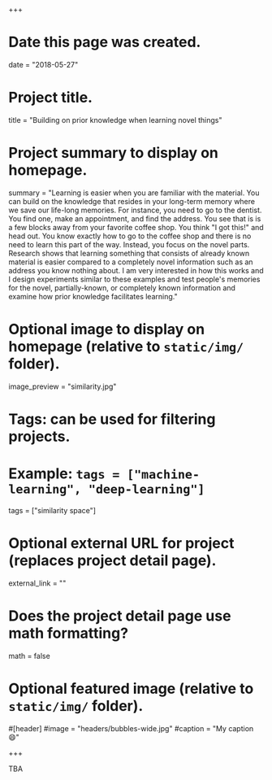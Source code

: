+++
# Date this page was created.
date = "2018-05-27"

# Project title.
title = "Building on prior knowledge when learning novel things"

# Project summary to display on homepage.
summary = "Learning is easier when you are familiar with the material. You can
build on the knowledge that resides in your long-term memory where we save our 
life-long memories. For instance, you need to go to the dentist. You find one, 
make an appointment, and find the address. You see that is is a few blocks away
from your favorite coffee shop. You think "I got this!" and head out. You know 
exactly how to go to the coffee shop and there is no need to learn this part of 
the way. Instead, you focus on the novel parts. Research shows that learning 
something that consists of already known material is easier compared to a completely
novel information such as an address you know nothing about. I am very interested
in how this works and I design experiments similar to these examples and test 
people's memories for the novel, partially-known, or completely known information
and examine how prior knowledge facilitates learning."

# Optional image to display on homepage (relative to `static/img/` folder).
image_preview = "similarity.jpg"

# Tags: can be used for filtering projects.
# Example: `tags = ["machine-learning", "deep-learning"]`
tags = ["similarity space"]

# Optional external URL for project (replaces project detail page).
external_link = ""

# Does the project detail page use math formatting?
math = false

# Optional featured image (relative to `static/img/` folder).
#[header]
#image = "headers/bubbles-wide.jpg"
#caption = "My caption :smile:"

+++

TBA